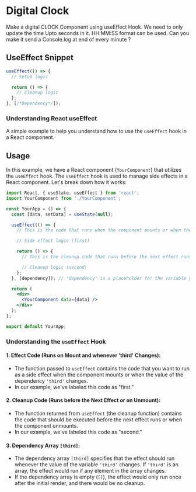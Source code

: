 # Digital Clock

Make a digital CLOCK Component using useEffect Hook. We need to only update the time Upto seconds in it. HH:MM:SS format can be used. Can you make it send a Console.log at end of every minute ?

## UseEffect Snippet

```js
useEffect(() => {
  // Setup logic

  return () => {
    // Cleanup logic
  };
}, [/*Dependency*/]);
```

### Understanding React useEffect

A simple example to help you understand how to use the `useEffect` hook in a React component.


## Usage

In this example, we have a React component (`YourComponent`) that utilizes the `useEffect` hook. The `useEffect` hook is used to manage side effects in a React component. Let's break down how it works:

```jsx
import React, { useState, useEffect } from 'react';
import YourComponent from './YourComponent';

const YourApp = () => {
  const [data, setData] = useState(null);

  useEffect(() => {
    // This is the code that runs when the component mounts or when the 'third' dependency changes

    // Side effect logic (first)

    return () => {
      // This is the cleanup code that runs before the next effect runs or when the component unmounts

      // Cleanup logic (second)
    };
  }, [dependency]); // 'dependency' is a placeholder for the variable your effect depends on

  return (
    <div>
      <YourComponent data={data} />
    </div>
  );
};

export default YourApp;
```

### Understanding the `useEffect` Hook

#### 1. Effect Code (Runs on Mount and whenever 'third' Changes):

- The function passed to `useEffect` contains the code that you want to run as a side effect when the component mounts or when the value of the dependency `'third'` changes.
- In our example, we've labeled this code as "first."

#### 2. Cleanup Code (Runs before the Next Effect or on Unmount):

- The function returned from `useEffect` (the cleanup function) contains the code that should be executed before the next effect runs or when the component unmounts.
- In our example, we've labeled this code as "second."

#### 3. Dependency Array `[third]`:

- The dependency array `[third]` specifies that the effect should run whenever the value of the variable `'third'` changes. If `'third'` is an array, the effect would run if any element in the array changes.
- If the dependency array is empty (`[]`), the effect would only run once after the initial render, and there would be no cleanup.



